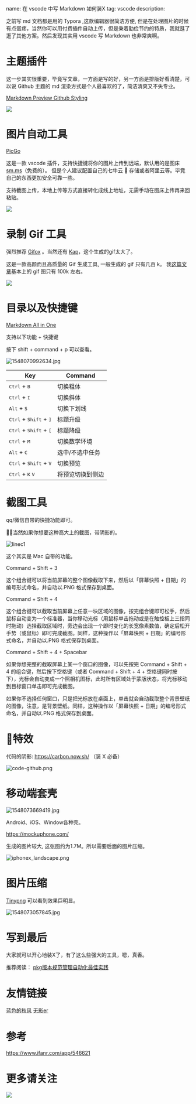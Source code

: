 name: 在 vscode 中写 Markdown 如何装X
tag: vscode
description: 

之前写 md 文档都是用的 Typora ,这款编辑器很简洁方便, 但是在处理图片的时候有点蛋疼，当然你可以用付费插件自动上传，但是秉着勤俭节约的特质，我就逛了逛了其他方案。然后发现其实用 vscode 写 Markdown 也非常爽啊。

# 主题插件

这一步其实很重要，毕竟写文章，一方面是写的好，另一方面是排版好看清楚，可以说 Github 主题的 md 渲染方式是个人最喜欢的了，简洁清爽又不失专业。

[Markdown Preview Github Styling](https://marketplace.visualstudio.com/items?itemName=bierner.markdown-preview-github-styles)

![](https://s3.qiufengh.com/blog/1568533451215.png)

# 图片自动工具

[PicGo](https://marketplace.visualstudio.com/items?itemName=Spades.vs-picgo)

这是一款 vscode 插件，支持快捷键将你的图片上传到远端，默认用的是图床 [sm.ms](https://sm.ms/)（免费的）。 但是个人建议配置自己的七牛云  存储或者阿里云等。毕竟自己的东西更加安全可靠一些。

支持截图上传，本地上传等方式直接转化成线上地址，无需手动在图床上传再来回粘贴。

![](https://s3.qiufengh.com/blog/1568533450833.gif)

# 录制 Gif 工具

强烈推荐 [Gifox](https://gifox.io/) 。当然还有 [Kap](https://getkap.co/)，这个生成的gif太大了。

这是一款高颜而且高质量的 Gif 生成工具, 一般生成的 gif 只有几百 k。 我[这篇文章](https://juejin.im/post/5c4454146fb9a04a0164a289)基本上的 gif 图只有 100k 左右。

![](https://s3.qiufengh.com/blog/1568533450950.png)

# 目录以及快捷键

[Markdown All in One](https://marketplace.visualstudio.com/items?itemName=yzhang.markdown-all-in-one)

支持以下功能 + 快捷键

按下 shift + command + p 可以查看。

![1548070992634.jpg](https://s3.qiufengh.com/blog/1568533450911.jpg)



| Key                                               | Command          |
| ------------------------------------------------- | ---------------- |
| <kbd>Ctrl</kbd> + <kbd>B</kbd>                    | 切换粗体         |
| <kbd>Ctrl</kbd> + <kbd>I</kbd>                    | 切换斜体         |
| <kbd>Alt</kbd> + <kbd>S</kbd>                     | 切换下划线       |
| <kbd>Ctrl</kbd> + <kbd>Shift</kbd> + <kbd>]</kbd> | 标题升级         |
| <kbd>Ctrl</kbd> + <kbd>Shift</kbd> + <kbd>[</kbd> | 标题降级         |
| <kbd>Ctrl</kbd> + <kbd>M</kbd>                    | 切换数学环境     |
| <kbd>Alt</kbd> + <kbd>C</kbd>                     | 选中/不选中任务  |
| <kbd>Ctrl</kbd> + <kbd>Shift</kbd> + <kbd>V</kbd> | 切换预览         |
| <kbd>Ctrl</kbd> + <kbd>K</kbd> <kbd>V</kbd>       | 将预览切换到侧边 |

# 截图工具

qq/微信自带的快捷功能即可。

当然如果你想要这种高大上的截图，带阴影的。

![linec1](https://s3.qiufengh.com/blog/1568533450896.png)

这个其实是 Mac 自带的功能。

Command + Shift + 3

这个组合键可以将当前屏幕的整个图像截取下来，然后以「屏幕快照 + 日期」的编号形式命名，并自动以.PNG 格式保存到桌面。

Command + Shift + 4

这个组合键可以截取当前屏幕上任意一块区域的图像，按完组合键即可松手，然后鼠标自动变为一个标准器，当你移动光标（用鼠标单击拖动或是在触控板上三指同时拖动）选择截取区域时，旁边会出现一个即时变化的长宽像素数值，确定后松开手势（或鼠标）即可完成截图。同样，这种操作以「屏幕快照 + 日期」的编号形式命名，并自动以.PNG 格式保存到桌面。

Command + Shift + 4 + Spacebar

如果你想完整的截取屏幕上某一个窗口的图像，可以先按完 Command + Shift + 4 的组合键，然后按下空格键（或者 Command + Shift + 4 + 空格键同时按下），光标会自动变成一个照相机图标，此时所有区域处于蒙版状态，将光标移动到目标窗口单击即可完成截图。

如果你不选择任何窗口，只是把光标放在桌面上，单击就会自动截取整个背景壁纸的图像，注意，是背景壁纸。同样，这种操作以「屏幕快照 + 日期」的编号形式命名，并自动以.PNG 格式保存到桌面。


# 特效

代码的阴影: https://carbon.now.sh/ （装 X 必备）

![code-github.png](https://s3.qiufengh.com/blog/1568533451280.png)


# 移动端套壳

![1548073669419.jpg](https://s3.qiufengh.com/blog/1568533450937.jpg)

Android、iOS、Window各种壳。

https://mockuphone.com/

生成的图片较大, 这张图约为1.7M。所以需要后面的图片压缩。

![iphonex_landscape.png](https://s3.qiufengh.com/blog/1568533451144.png)



# 图片压缩

[Tinypng](https://tinypng.com/)  可以看到效果巨明显。

![1548073057845.jpg](https://s3.qiufengh.com/blog/1568533450939.jpg)


# 写到最后

大家就可以开心地装X了，有了这么些强大的工具，嗯，真香。

推荐阅读： [pkg版本规范管理自动化最佳实践](https://juejin.im/post/5c4454146fb9a04a0164a289)

# 友情链接

[蓝色的秋风](https://github.com/hua1995116) [无影er](https://github.com/renjie1996)

# 参考

https://www.ifanr.com/app/546621

# 更多请关注

![](https://s3.qiufengh.com/blog/1688055012ff10bc.jpg)